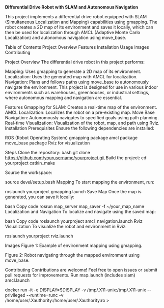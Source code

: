 **Differential Drive Robot with SLAM and Autonomous Navigation**

This project implements a differential drive robot equipped with SLAM (Simultaneous Localization and Mapping) capabilities using gmapping. The robot creates a 2D map of its environment and saves it locally, which can then be used for localization through AMCL (Adaptive Monte Carlo Localization) and autonomous navigation using move_base.

Table of Contents
Project Overview
Features
Installation
Usage
Images
Contributing


Project Overview
The differential drive robot in this project performs:

Mapping: Uses gmapping to generate a 2D map of its environment.
Localization: Uses the generated map with AMCL for localization.
Navigation: Plans and follows paths using move_base to autonomously navigate the environment.
This project is designed for use in various indoor environments such as warehouses, greenhouses, or industrial settings, where autonomous mapping and navigation are essential.

Features
Gmapping for SLAM: Creates a real-time map of the environment.
AMCL Localization: Localizes the robot on a pre-existing map.
Move Base Navigation: Autonomously navigates to specified goals using path planning.
Real-time Visualization: Visualization of the robot, map, and path using Rviz.
Installation
Prerequisites
Ensure the following dependencies are installed:

ROS (Robot Operating System)
gmapping package
amcl package
move_base package
Rviz for visualization

Steps
Clone the repository:
bash
git clone https://github.com/yourusername/yourproject.git
Build the project:
cd yourproject
catkin_make

Source the workspace:

source devel/setup.bash
Mapping
To start mapping the environment, run:

roslaunch yourproject gmapping.launch
Save Map
Once the map is generated, you can save it locally:

bash
Copy code
rosrun map_server map_saver -f ~/your_map_name
Localization and Navigation
To localize and navigate using the saved map:

bash
Copy code
roslaunch yourproject amcl_navigation.launch
Rviz Visualization
To visualize the robot and environment in Rviz:

roslaunch yourproject rviz.launch

Images
Figure 1: Example of environment mapping using gmapping.

Figure 2: Robot navigating through the mapped environment using move_base.

Contributing
Contributions are welcome! Feel free to open issues or submit pull requests for improvements.
Run 
map.launch (includes slam)
amcl.launch

docker run -it -e DISPLAY=$DISPLAY -v /tmp/.X11-unix:/tmp/.X11-unix --privileged --runtime=runc -v /home/user/.Xauthority:/home/user/.Xauthority:ro  >

